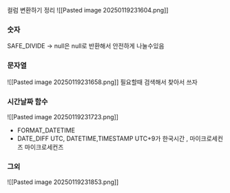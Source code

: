 컬럼 변환하기 정리
![[Pasted image 20250119231604.png]]

### 숫자
SAFE_DIVIDE -> null은 null로 반환해서 안전하게 나눌수있음
### 문자열 
![[Pasted image 20250119231658.png]]
필요할때 검색해서 찾아서 쓰자
### 시간날짜 함수
![[Pasted image 20250119231723.png]]
- FORMAT_DATETIME
- DATE_DIFF
UTC, DATETIME,TIMESTAMP 
UTC+9가 한국시간 , 마이크로세컨즈 마이크로세컨즈
### 그외
![[Pasted image 20250119231853.png]]
